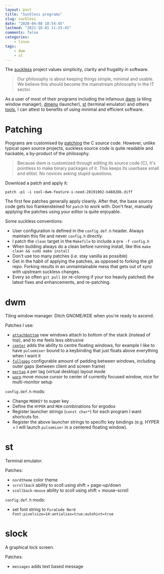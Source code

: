 ```yaml
---
layout: post
title: "Suckless programs"
slug: suckless
date: "2020-04-08 10:54:45"
lastmod: "2021-10-01 11:25:45"
comments: false
categories:
    - linux
tags:
    - dwm
    - st
---
```


The [suckless](https://suckless.org/) project values simplicity, clarity and frugality in software.

> Our philosophy is about keeping things simple, minimal and usable. We believe this should become the mainstream philosophy in the IT sector.

As a user of most of their programs including the infamous [dwm](https://dwm.suckless.org/) (a tiling window manager), [dmenu](https://tools.suckless.org/dmenu/) (launcher), [st](https://st.suckless.org/) (terminal emulator) and others [tools](https://tools.suckless.org/), I can attest to benefits of using minimal and efficient software.

# Patching

Programs are customised by [patching](https://dwm.suckless.org/patches/) the C source code. However, unlike typical open source projects, suckless source code is quite readable and hackable, a by-product of the philosophy.

> Because dwm is customized through editing its source code [C], it's pointless to make binary packages of it. This keeps its userbase small and elitist. No novices asking stupid questions.

Download a patch and apply it:

    patch -p1 -i cool-dwm-feature-i-need-20191002-b46028b.diff

The first few patches generally apply cleanly. After that, the base source code gets too frankensteined for `patch` to work with. Don't fear, manually applying the patches using your editor is quite enjoyable.

Some suckless conventions:

-   User configuration is defined in the `config.def.h` header. Always maintain this file and never `config.h` directly.
-   I patch the `clean` target in the `Makefile` to include a `@rm -f config.h`
-   When building always do a clean before running install, like this `make clean && sudo make install`
-   Don't use too many patches (i.e. stay vanilla as possible)
-   Get in the habit of applying the patches, as opposed to forking the git repo. Forking results in an unmaintainable mess that gets out of sync with upstream suckless changes.
-   Every so often `git pull` (or re-cloning if your too heavily patched) the latest fixes and enhancements, and re-patching.

# dwm

Tiling window manager. Ditch GNOME/KDE when you're ready to ascend.

Patches I use:

-   [`attachbottom`](https://dwm.suckless.org/patches/attachbottom/) new windows attach to bottom of the stack (instead of top), and to me feels less obtrusive
-   [`center`](https://dwm.suckless.org/patches/center/) adds the ability to centre floating windows, for example I like to have `pulsemixer` bound to a keybinding that just floats above everything when I want it
-   [`fullgaps`](https://dwm.suckless.org/patches/fullgaps/) configurable amount of padding between windows, including outer gaps (between client and screen frame)
-   [`pertag`](https://dwm.suckless.org/patches/pertag/) a per tag (virtual desktop) layout mode
-   [`warp`](https://dwm.suckless.org/patches/warp/) move mouse cursor to center of currently focused window, nice for multi-monitor setup

`config.def.h` mods:

-   Change `MODKEY` to super key
-   Define the `HYPER` and `MEH` combinations for ergodox
-   Register launcher strings (`const char*`) for each program I want shortcuts for.
-   Register the above launcher strings to specific key bindings (e.g. HYPER + I will launch `pulsemixer` in a centered floating window).

# st

Terminal emulator.

Patches:

-   `nordtheme` color theme
-   `scrollback` ability to scoll using shift + page-up/down
-   `scollback-mouse` ability to scoll using shift + mouse-scroll

`config.def.h` mods:

-   set font string to `FuraCode Nerd Font:pixelsize=14:antialias=true:autohint=true`

# slock

A graphical lock screen.

Patches:

-   `messages` adds text based message
